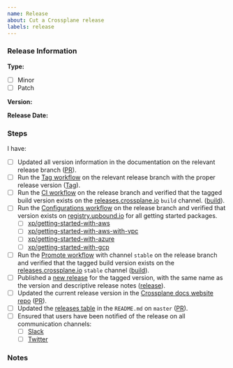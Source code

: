 ```yaml
---
name: Release
about: Cut a Crossplane release
labels: release
---
```


<!--
Issue title should be in the following format:

    Cut vX.Y.Z Release
-->

<!--
Please assign the release manager to the issue.
-->

### Release Information

**Type:**
<!-- Select One -->
- [ ] Minor
- [ ] Patch

**Version:** <!-- e.g. v1.3.0 -->

**Release Date:** <!-- e.g. Jun 29, 2021 -->

### Steps

<!-- Please complete the following steps in order. Links should be populated at the bottom of this section. -->

I have:
<!-- Please uncomment the following section only if cutting a minor release. These should be completed at the beginning of Code Freeze: https://crossplane.io/docs/v1.2/reference/release-cycle.html#code-freeze -->
<!--
- [ ] Created the [release branch][release-branch].
- [ ] Created and merged an empty commit to the `master` branch
  ([PR][empty-commit-pr]).
- [ ] Run the [Tag workflow][rc-tag-workflow] on the `master` branch with the
  next release candidate tag ([Tag][rc-tag]).
-->
- [ ] Updated all version information in the documentation on the relevant
  release branch ([PR][docs-update-pr]).
- [ ] Run the [Tag workflow][tag-workflow] on the relevant release branch with
  the proper release version ([Tag][tag]).
- [ ] Run the [CI workflow][ci-workflow] on the release branch and verified that
  the tagged build version exists on the [releases.crossplane.io] `build`
  channel. ([build][release-build]).
- [ ] Run the [Configurations workflow][configurations-workflow] on the release
  branch and verified  that version exists on [registry.upbound.io] for all
  getting started packages.
    - [ ] [xp/getting-started-with-aws]
    - [ ] [xp/getting-started-with-aws-with-vpc]
    - [ ] [xp/getting-started-with-azure]
    - [ ] [xp/getting-started-with-gcp]
- [ ] Run the [Promote workflow][promote-workflow] with channel `stable` on the
  release branch and verified that the tagged build version exists on the
  [releases.crossplane.io] `stable` channel ([build][stable-build]).
- [ ] Published a [new release] for the tagged version, with the same name as
  the version and descriptive release notes ([release][release]).
- [ ] Updated the current release version in the [Crossplane docs website repo]
  ([PR][website-pr]).
- [ ] Updated the [releases table] in the `README.md` on `master`
  ([PR][release-table-pr]).
- [ ] Ensured that users have been notified of the release on all communication
  channels:
    - [ ] [Slack][slack]
    - [ ] [Twitter][twitter]

<!-- Links Populated by Release Manager -->

<!-- Only relevant for minor releases -->
[release-branch]: <!-- Link to Release Branch, e.g. https://github.com/crossplane/crossplane/tree/release-1.3 -->
[empty-commit-pr]: <!-- Link to PR, e.g. https://github.com/crossplane/crossplane/pull/2395 -->
[rc-tag-workflow]: <!-- Link to workflow for tagging the next RC version on master -->
[rc-tag]: <!-- Link to RC tag on master, e.g. v1.4.0-rc.0 -->

<!-- Relevant for all releases -->
[docs-update-pr]: <!-- Link to merged PR, e.g. https://github.com/crossplane/crossplane/pull/2386 -->
[tag-workflow]: <!-- Link to workflow for tagging version on release branch -->
[tag]: <!-- Link to tag on release branch, e.g. v1.3.0 -->
[ci-workflow]: <!-- Link to CI workflow on release branch -->
[release-build]: <!-- Link to build, e.g. https://releases.crossplane.io/build/release-1.3/v1.3.0 -->
[configurations-workflow]: <!-- Link to Configurations workflow run on release branch -->
[xp/getting-started-with-aws]: <!-- Link to package version, e.g. https://cloud.upbound.io/registry/xp/getting-started-with-aws/v1.3.0 -->
[xp/getting-started-with-aws-with-vpc]: <!-- Link to package version, e.g. https://cloud.upbound.io/registry/xp/getting-started-with-aws-with-vpc/v1.3.0 -->
[xp/getting-started-with-azure]: <!-- Link to package version, e.g. https://cloud.upbound.io/registry/xp/getting-started-with-azure/v1.3.0 -->
[xp/getting-started-with-gcp]: <!-- Link to package version, e.g. https://cloud.upbound.io/registry/xp/getting-started-with-gcp/v1.3.0 -->
[promote-workflow]: <!-- Link to Promote workflow -->
[stable-build]: <!-- Link to build, e.g. https://releases.crossplane.io/stable/v1.3.0 -->
[release]: <!-- Link to release notes -->
[website-pr]: <!-- Link to merged PR, e.g. https://github.com/crossplane/crossplane.github.io/pull/112 -->
[slack]: <!-- Link to message in Crossplane slack -->
[twitter]: <!-- Link to tweet -->
[release-table-pr]: <!-- Link to merged PR, e.g. https://github.com/crossplane/crossplane/pull/2388 -->

### Notes

<!-- This section is reserved for any relevant notes or links for this release. -->


<!-- Named Links -->
[releases.crossplane.io]: https://releases.crossplane.io
[registry.upbound.io]: https://cloud.upbound.io/browse
[new release]: https://github.com/crossplane/crossplane/releases/new
[releases table]: https://github.com/crossplane/crossplane#releases
[Crossplane docs website repo]: https://github.com/crossplane/crossplane.github.io
